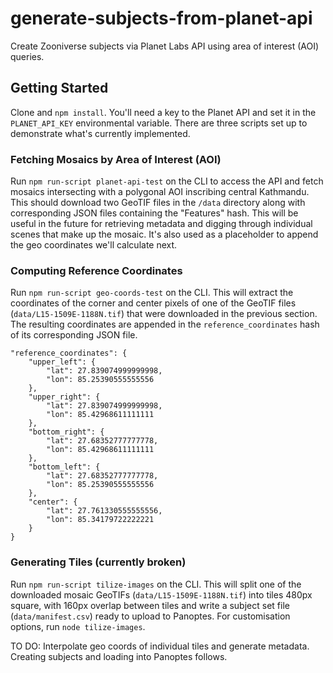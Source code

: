 # generate-subjects-from-planet-api
Create Zooniverse subjects via Planet Labs API using area of interest (AOI) queries.

## Getting Started
Clone and `npm install`. You'll need a key to the Planet API and set it in the `PLANET_API_KEY` environmental variable.
There are three scripts set up to demonstrate what's currently implemented.

### Fetching Mosaics by Area of Interest (AOI)
Run `npm run-script planet-api-test` on the CLI to access the API and fetch mosaics intersecting with a polygonal AOI inscribing central Kathmandu. This should download two GeoTIF files in the `/data` directory along with corresponding JSON files containing the "Features" hash. This will be useful in the future for retrieving metadata and digging through individual scenes that make up the mosaic. It's also used as a placeholder to append the geo coordinates we'll calculate next.

### Computing Reference Coordinates
Run `npm run-script geo-coords-test` on the CLI. This will extract the coordinates of the corner and center pixels of one of the GeoTIF files (`data/L15-1509E-1188N.tif`) that were downloaded in the previous section. The resulting coordinates are appended in the `reference_coordinates` hash of its corresponding JSON file.

```
"reference_coordinates": {
	"upper_left": {
		"lat": 27.839074999999998,
		"lon": 85.25390555555556
	},
	"upper_right": {
		"lat": 27.839074999999998,
		"lon": 85.42968611111111
	},
	"bottom_right": {
		"lat": 27.68352777777778,
		"lon": 85.42968611111111
	},
	"bottom_left": {
		"lat": 27.68352777777778,
		"lon": 85.25390555555556
	},
	"center": {
		"lat": 27.761330555555556,
		"lon": 85.34179722222221
	}
}
```

### Generating Tiles (currently broken)
Run `npm run-script tilize-images` on the CLI. This will split one of the downloaded mosaic GeoTIFs (`data/L15-1509E-1188N.tif`) into tiles 480px square, with 160px overlap between tiles and write a subject set file (`data/manifest.csv`) ready to upload to Panoptes. For customisation options, run `node tilize-images`.

TO DO: Interpolate geo coords of individual tiles and generate metadata. Creating subjects and loading into Panoptes follows.
